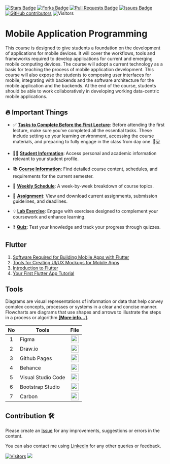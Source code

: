
<a href="https://github.com/drshahizan/mobile_apps/stargazers"><img src="https://img.shields.io/github/stars/drshahizan/mobile_apps" alt="Stars Badge"/></a>
<a href="https://github.com/drshahizan/mobile_apps/network/members"><img src="https://img.shields.io/github/forks/drshahizan/mobile_apps" alt="Forks Badge"/></a>
<a href="https://github.com/drshahizan/mobile_apps/pulls"><img src="https://img.shields.io/github/issues-pr/drshahizan/mobile_apps" alt="Pull Requests Badge"/></a>
<a href="https://github.com/drshahizan/mobile_apps/issues"><img src="https://img.shields.io/github/issues/drshahizan/mobile_apps" alt="Issues Badge"/></a>
<a href="https://github.com/drshahizan/mobile_apps/graphs/contributors"><img alt="GitHub contributors" src="https://img.shields.io/github/contributors/drshahizan/mobile_apps?color=2b9348"></a>
![Visitors](https://api.visitorbadge.io/api/visitors?path=https%3A%2F%2Fgithub.com%2Fdrshahizan%2Fmobile_apps&labelColor=%23d9e3f0&countColor=%23697689&style=flat)

# Mobile Application Programming
This course is designed to give students a foundation on the development of applications for mobile devices. It will cover the workflows, tools and frameworks required to develop applications for current and emerging mobile computing devices. The course will adopt a current technology as a basis for teaching the process of mobile application development. This course will also expose the students to composing user interfaces for mobile, integrating with backends and the software architecture for the mobile application and the backends. At the end of the course, students should be able to work collaboratively in developing working data-centric mobile applications.

## 🔥 Important Things

- ✅ **[Tasks to Complete Before the First Lecture](./materials/essentials.md)**:
Before attending the first lecture, make sure you've completed all the essential tasks. These include setting up your learning environment, accessing the course materials, and preparing to fully engage in the class from day one. 📝💻

- 🧑‍🎓 **[Student Information](https://github.com/drshahizan/mobile_apps/blob/main/materials/student.md)**: Access personal and academic information relevant to your student profile.
  
- 📚 **[Course Information](https://github.com/drshahizan/mobile_apps/blob/main/images/SECJ3623-MAP-CI_space.pdf)**: Find detailed course content, schedules, and requirements for the current semester.

- 📅 **[Weekly Schedule]()**: A week-by-week breakdown of course topics.

- 📝 **[Assignment]()**: View and download current assignments, submission guidelines, and deadlines.
  
- 💡 **[Lab Exercise]()**: Engage with exercises designed to complement your coursework and enhance learning.

- ❓ **[Quiz]()**: Test your knowledge and track your progress through quizzes.

## Flutter
1. [Software Required for Building Mobile Apps with Flutter](https://github.com/drshahizan/mobile_apps/blob/main/materials/install.md)
2. [Tools for Creating UI/UX Mockups for Mobile Apps](https://github.com/drshahizan/mobile_apps/blob/main/materials/design%20uiux.md)
3. [Introduction to Flutter](https://github.com/drshahizan/mobile_apps/blob/main/materials/flutter1.md)
4. [Your First Flutter App Tutorial](https://github.com/drshahizan/mobile_apps/blob/main/materials/flutter1.md)

## Tools
Diagrams are visual representations of information or data that help convey complex concepts, processes or systems in a clear and concise manner. Flowcharts are diagrams that use shapes and arrows to illustrate the steps in a process or algorithm [**[More info...]**](https://github.com/drshahizan/software-engineering/blob/main/materials/tools.md).

| No | Tools |  File |
| :-----: |  ------ | :-----: | 
| 1 | Figma |  <a href="https://github.com/drshahizan/software-engineering/blob/main/materials/figma.md" ><img src="https://raw.githubusercontent.com/drshahizan/software-engineering/main/images/figma.svg" width="24px" height="24px" ></a> | 
| 2 | Draw.io| <a href="https://github.com/drshahizan/software-engineering/blob/main/materials/uml/drawio/1-draw-io.md" ><img src="https://raw.githubusercontent.com/drshahizan/software-engineering/main/images/drawio.svg" width="24px" height="24px" ></a> | 
| 3 | Github Pages| <a href="https://github.com/drshahizan/learn-github/blob/main/materials/pages.md" ><img src="https://raw.githubusercontent.com/drshahizan/software-engineering/main/images/github.svg" width="24px" height="24px" ></a> | 
| 4 | Behance| <a href="https://github.com/drshahizan/software-engineering/blob/main/materials/behance.md" ><img src="https://raw.githubusercontent.com/drshahizan/software-engineering/main/images/behance.svg" width="24px" height="24px" ></a> | 
| 5 | Visual Studio Code| <a href="https://code.visualstudio.com/" ><img src="https://raw.githubusercontent.com/drshahizan/software-engineering/main/images/vsc.svg" width="24px" height="24px" ></a> | 
| 6 | Bootstrap Studio| <a href="https://bootstrapstudio.io/" ><img src="https://raw.githubusercontent.com/drshahizan/software-engineering/main/images/bootstrap-studio.png" width="24px" height="24px" ></a> | 
| 7 | Carbon| <a href="https://carbon.now.sh/" ><img src="https://raw.githubusercontent.com/drshahizan/software-engineering/main/images/carbon.svg" width="24px" height="24px" ></a> | 

## Contribution 🛠️
Please create an [Issue](https://github.com/drshahizan/mobile_apps/issues) for any improvements, suggestions or errors in the content.

You can also contact me using [Linkedin](https://www.linkedin.com/in/drshahizan/) for any other queries or feedback.

[![Visitors](https://api.visitorbadge.io/api/visitors?path=https%3A%2F%2Fgithub.com%2Fdrshahizan&labelColor=%23697689&countColor=%23555555&style=plastic)](https://visitorbadge.io/status?path=https%3A%2F%2Fgithub.com%2Fdrshahizan)
![](https://hit.yhype.me/github/profile?user_id=81284918)
